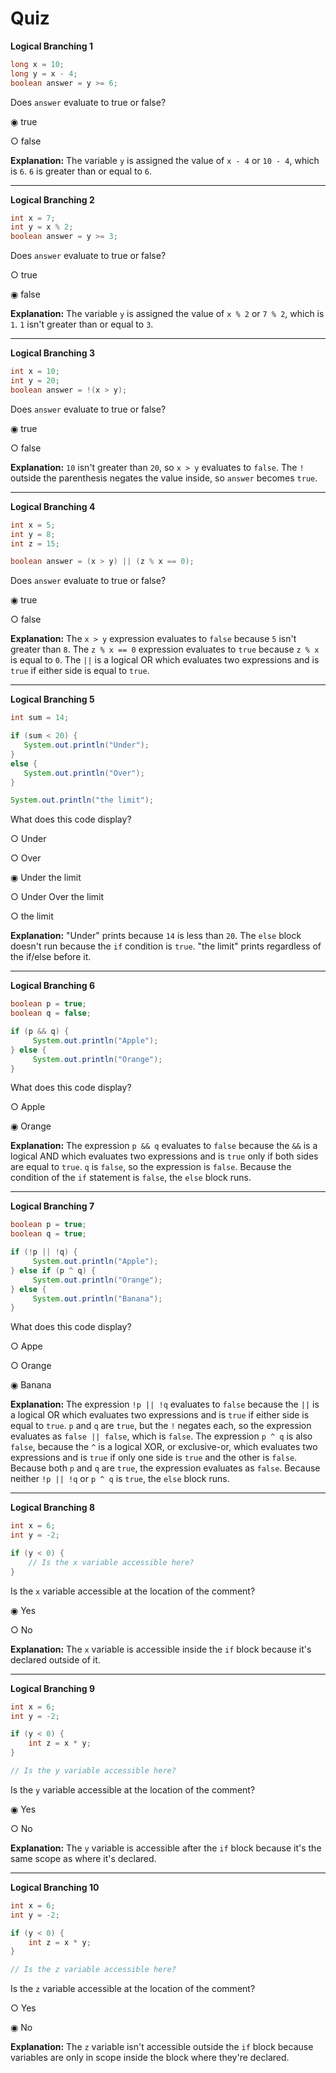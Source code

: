 # Quiz

**Logical Branching 1**

```java
long x = 10;
long y = x - 4;
boolean answer = y >= 6;
```

Does `answer` evaluate to true or false?

◉ true

○ false

**Explanation:** The variable `y` is assigned the value of `x - 4` or `10 - 4`, which is `6`. `6` is greater than or equal to `6`.

---

**Logical Branching 2**

```java
int x = 7;
int y = x % 2;
boolean answer = y >= 3;
```

Does `answer` evaluate to true or false?

○ true

◉ false

**Explanation:** The variable `y` is assigned the value of `x % 2` or `7 % 2`, which is `1`. `1` isn't greater than or equal to `3`.

---

**Logical Branching 3**

```java
int x = 10;
int y = 20;
boolean answer = !(x > y);
```

Does `answer` evaluate to true or false?

◉ true

○ false

**Explanation:** `10` isn't greater than `20`, so `x > y` evaluates to `false`. The `!` outside the parenthesis negates the value inside, so `answer` becomes `true`.

---

**Logical Branching 4**

```java
int x = 5;
int y = 8;
int z = 15;

boolean answer = (x > y) || (z % x == 0);
```

Does `answer` evaluate to true or false?

◉ true

○ false

**Explanation:** The `x > y` expression evaluates to `false` because `5` isn't greater than `8`. The `z % x == 0` expression evaluates to `true` because `z % x` is equal to `0`. The `||` is a logical OR which evaluates two expressions and is `true` if either side is equal to `true`.

---

**Logical Branching 5**

```java
int sum = 14;

if (sum < 20) {
   System.out.println("Under");
}
else {
   System.out.println("Over");
}

System.out.println("the limit");
```

What does this code display?

○ Under

○ Over

◉ Under the limit

○ Under Over the limit

○ the limit

**Explanation:** "Under" prints because `14` is less than `20`. The `else` block doesn't run because the `if` condition is `true`. "the limit" prints regardless of the if/else before it.

---

**Logical Branching 6**

```java
boolean p = true;
boolean q = false;

if (p && q) {
     System.out.println("Apple");
} else {
     System.out.println("Orange");
}
```

What does this code display?

○ Apple

◉ Orange

**Explanation:** The expression `p && q` evaluates to `false` because the `&&` is a logical AND which evaluates two expressions and is `true` only if both sides are equal to `true`. `q` is `false`, so the expression is `false`. Because the condition of the `if` statement is `false`, the `else` block runs.

---

**Logical Branching 7**

```java
boolean p = true;
boolean q = true;

if (!p || !q) {
     System.out.println("Apple");
} else if (p ^ q) {
     System.out.println("Orange");
} else {
     System.out.println("Banana");
}
```

What does this code display?

○ Appe

○ Orange

◉ Banana

**Explanation:** The expression `!p || !q` evaluates to `false` because the `||` is a logical OR which evaluates two expressions and is `true` if either side is equal to `true`. `p` and `q` are `true`, but the `!` negates each, so the expression evaluates as `false || false`, which is `false`. The expression `p ^ q` is also `false`, because the `^` is a logical XOR, or exclusive-or, which evaluates two expressions and is `true` if only one side is `true` and the other is `false`. Because both `p` and `q` are `true`, the expression evaluates as `false`. Because neither `!p || !q` or `p ^ q` is `true`, the `else` block runs.

---

**Logical Branching 8**

```java
int x = 6;
int y = -2;

if (y < 0) {
    // Is the x variable accessible here?
}
```

Is the `x` variable accessible at the location of the comment?

◉ Yes

○ No

**Explanation:** The `x` variable is accessible inside the `if` block because it's declared outside of it.

---

**Logical Branching 9**

```java
int x = 6;
int y = -2;

if (y < 0) {
    int z = x * y;
}

// Is the y variable accessible here?
```

Is the `y` variable accessible at the location of the comment?

◉ Yes

○ No

**Explanation:** The `y` variable is accessible after the `if` block because it's the same scope as where it's declared.

---

**Logical Branching 10**

```java
int x = 6;
int y = -2;

if (y < 0) {
    int z = x * y;
}

// Is the z variable accessible here?
```

Is the `z` variable accessible at the location of the comment?

○ Yes

◉ No

**Explanation:** The `z` variable isn't accessible outside the `if` block because variables are only in scope inside the block where they're declared.
